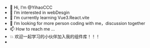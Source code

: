 - 👋 Hi, I’m @YihaoCCC
- 👀 I’m interested in webDesgin
- 🌱 I’m currently learning Vue3.React.vite
- 💞️ I’m looking for more person coding with me，discussion together
- 📫 How to reach me ...
- 💥 欢迎一起学习的小伙伴加入我的组件库！！！
- 

<!---
YihaoCCC/YihaoCCC is a ✨ special ✨ repository because its `README.md` (this file) appears on your GitHub profile.
You can click the Preview link to take a look at your changes.
--->
